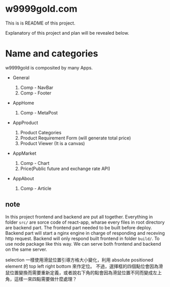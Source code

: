 # w9999gold.com

This is is README of this project.

Explanatory of this project and plan will be revealed below.

# Name and categories

w9999gold is composited by many Apps.

- General 
  1. Comp - NavBar
  2. Comp - Footer

- AppHome
  1. Comp - MetaPost

- AppProduct
  1. Product Categories
  2. Product Requirement Form (will generate total price)
  3. Product Viewer (It is a canvas)

- AppMarket
  1. Comp - Chart
  2. Price(Public future and exchange rate API)

- AppAbout
  1. Comp - Article


## note

In this project frontend and backend are put all together.
Everything in folder `src/` are sorce code of react-app, wharae every files in root directory are backend part.
The frontend part needed to be built before deploy.
Backend part will start a nginx engine in charge of responding and receving http request.
Backend will only respond built frontend in folder `build/`.
To use node package like this way. 
We can serve both frontend and backend on the same server.


selection 
一樣使用滑鼠位置引導方格大小變化，利用 absolute positioned element 的 top left right bottom 來作定位。
不過，選擇框的四個點位會因為滑鼠位置變換而需要重新定義，或者說右下角的點會因為滑鼠位置不同而變成左上角，這樣一來四點需要做什麼處理？
